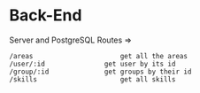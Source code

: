 # Back-End
Server and PostgreSQL
Routes =>

	/areas  					get all the areas
	/user/:id 				get user by its id
	/group/:id				get groups by their id
	/skills						get all skills
